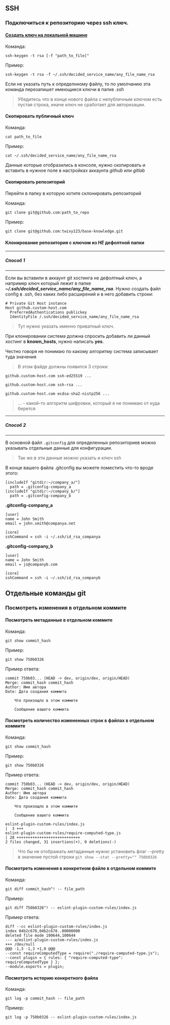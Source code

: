 ## SSH

### Подключиться к репозиторию через ssh ключ.

#### [**Создать ключ на локальной машине**](https://learn.microsoft.com/ru-ru/azure/virtual-machines/linux/create-ssh-keys-detailed#generate-keys-with-ssh-keygen)

Команда:

`ssh-keygen -t rsa [-f "path_to_file]"`

Пример:

`ssh-keygen -t rsa -f ~/.ssh/decided_service_name/any_file_name_rsa`

Если не указать путь к определнному файлу, то по умолчанию эта команда перезапишет имеющиеся ключи в папке *.ssh*

> Убедитесь что в конце нового файла с непубличным ключом есть пустая строка, иначе ключ не сработает для авторизации.

#### **Скопировать публичный ключ**

Команда:

`cat path_to_file`

Пример:

`cat ~/.ssh/decided_service_name/any_file_name_rsa`

Данные которые отобразились в консоле, нужно скопировать и вставить в нужное поле в настройках аккаунта *github* или *gitlab*

#### Скопировать репозиторий

Перейти в папку в которую хотите склонировать репозиторий

Команда:

`git clone git@github.com:path_to_repo`

Пример:

`git clone git@github.com:twixy123/base-knowledge.git`

#### Клонирование репозитория с ключом из ***НЕ*** дефолтной папки

---

##### Способ 1

---

Если вы вставили в аккаунт git хостинга не дефолтный ключ, а например ключ который лежит в папке ***~/.ssh/decided_service_name/any_file_name_rsa***. Нужно создать файл config в .ssh, без каких либо расширений и в него добавить строки:

```
# Private Git Host instance
Host github.custom-host.com
  PreferredAuthentications publickey
  IdentityFile /.ssh/decided_service_name/any_file_name_rsa
```

> Тут нужно указать именно приватный ключ.

При клонировании система должна спросить добавить ли данный хостинг в **known_hosts**, нужно написать **yes**.

Честно говоря не понимаю по какому алгоритму система записывает туда значения

> В этом файде должны появится 3 строки:

`github.custom-host.com ssh-ed25519 ...`

`github.custom-host.com ssh-rsa ...`

`github.custom-host.com ecdsa-sha2-nistp256 ...`

> ... - какой-то алгоритм шифровки, который я не понимаю от куда берется

---

##### Способ 2

---

В основной файл `.gitconfig` для определенных репозиториев можно указывать отдельные данные для конфигурации.

> Так же в эти данные можно указать и ключ ssh

В конце вашего файла .gitconfig вы можете поместить что-то вроде этого:

```
[includeIf "gitdir:~/company_a/"]
  path = .gitconfig-company_a
[includeIf "gitdir:~/company_b/"]
  path = .gitconfig-company_b
```

**.gitconfig-company_a**

```
[user]
name = John Smith
email = john.smith@companya.net

[core]
sshCommand = ssh -i ~/.ssh/id_rsa_companya
```

**.gitconfig-company_b**

```
[user]
name = John Smith
email = js@companyb.com

[core]
sshCommand = ssh -i ~/.ssh/id_rsa_companyb
```

## Отдельные команды git

### Посмотреть изменения в отдельном коммите

#### Посмотреть метаданные в отдельном коммите

Команда:

`git show commit_hash`

Пример:

`git show 750b0326`

Пример ответа:

```
commit 750b03... (HEAD -> dev, origin/dev, origin/HEAD)
Merge: commit_hash commit_hash
Author: Имя автора
Date: Дата создания коммита

    Что произощло в этом коммите
    
    Сообщение вашего коммита
```

#### Посмотреть количество измененных строк в файлах в отдельном коммите

Команда:

`git show commit_hash`

Пример:

`git show 750b0326`

Пример ответа:

```
commit 750b03... (HEAD -> dev, origin/dev, origin/HEAD)
Merge: commit_hash commit_hash
Author: Имя автора
Date: Дата создания коммита

    Что произощло в этом коммите
    
    Сообщение вашего коммита

eslint-plugin-custom-rules/index.js                                                |  3 +++
eslint-plugin-custom-rules/require-computed-type.js                                | 28 ++++++++++++++++++++++++++++
2 files changed, 31 insertions(+), 0 deletions(-)
```

> Что бы не отображать метаданные нужно установить флаг --pretty в значение пустой строки
`git show --stat --pretty="" 750b0326`

#### Посмотреть изменения в конкретном файле в отдельном коммите

Команда:

`git diff commit_hash^! -- file_path`

Пример:

`git diff 750b0326^! -- eslint-plugin-custom-rules/index.js`

Пример ответа:

```
diff --cc eslint-plugin-custom-rules/index.js
index 04b2c678,04b2c678..00000000
deleted file mode 100644,100644
--- a/eslint-plugin-custom-rules/index.js
+++ /dev/null
@@@ -1,3 -1,3 +1,0 @@@
--const requireComputedType = require("./require-computed-type.js");
--const plugin = { rules: { "require-computed-type": requireComputedType } };
--module.exports = plugin;
```

#### Посмотреть историю конкретного файла

Команда:

`git log -p commit_hash -- file_path`

Пример:

`git log -p 750b0326 -- eslint-plugin-custom-rules/index.js`


